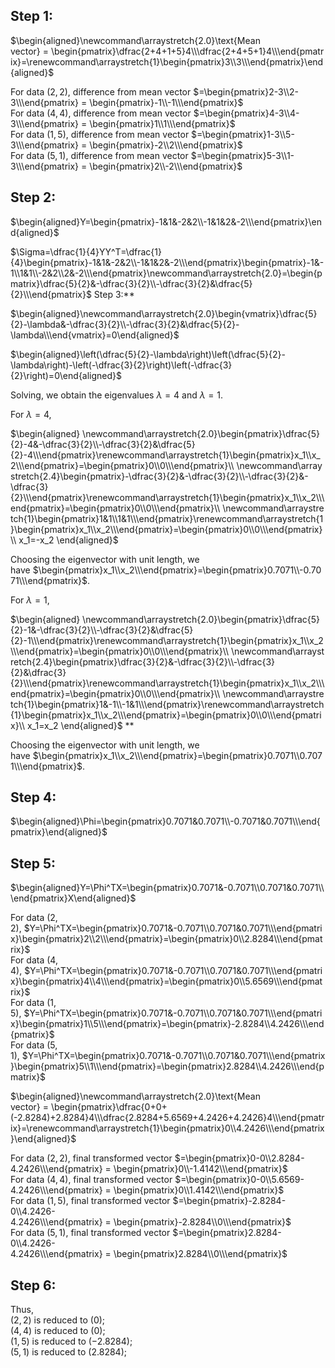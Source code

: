 ## **Step 1:**

$\begin{aligned}\newcommand\arraystretch{2.0}\text{Mean vector} = \begin{pmatrix}\dfrac{2+4+1+5}4\\\dfrac{2+4+5+1}4\\\end{pmatrix}=\renewcommand\arraystretch{1}\begin{pmatrix}3\\3\\\end{pmatrix}\end{aligned}$

For data $(2,2)$, difference from mean vector $=\begin{pmatrix}2-3\\2-3\\\end{pmatrix} = \begin{pmatrix}-1\\-1\\\end{pmatrix}$  
For data $(4,4)$, difference from mean vector $=\begin{pmatrix}4-3\\4-3\\\end{pmatrix} = \begin{pmatrix}1\\1\\\end{pmatrix}$  
For data $(1,5)$, difference from mean vector $=\begin{pmatrix}1-3\\5-3\\\end{pmatrix} = \begin{pmatrix}-2\\2\\\end{pmatrix}$  
For data $(5,1)$, difference from mean vector $=\begin{pmatrix}5-3\\1-3\\\end{pmatrix} = \begin{pmatrix}2\\-2\\\end{pmatrix}$

## **Step 2:**

$\begin{aligned}Y=\begin{pmatrix}-1&1&-2&2\\-1&1&2&-2\\\end{pmatrix}\end{aligned}$

$\Sigma=\dfrac{1}{4}YY^T=\dfrac{1}{4}\begin{pmatrix}-1&1&-2&2\\-1&1&2&-2\\\end{pmatrix}\begin{pmatrix}-1&-1\\1&1\\-2&2\\2&-2\\\end{pmatrix}\newcommand\arraystretch{2.0}=\begin{pmatrix}\dfrac{5}{2}&-\dfrac{3}{2}\\-\dfrac{3}{2}&\dfrac{5}{2}\\\end{pmatrix}$
Step 3:**

$\begin{aligned}\newcommand\arraystretch{2.0}\begin{vmatrix}\dfrac{5}{2}-\lambda&-\dfrac{3}{2}\\-\dfrac{3}{2}&\dfrac{5}{2}-\lambda\\\end{vmatrix}=0\end{aligned}$

$\begin{aligned}\left(\dfrac{5}{2}-\lambda\right)\left(\dfrac{5}{2}-\lambda\right)-\left(-\dfrac{3}{2}\right)\left(-\dfrac{3}{2}\right)=0\end{aligned}$

Solving, we obtain the eigenvalues $\lambda = 4$ and $\lambda = 1$.

For $\lambda = 4$,

$\begin{aligned} \newcommand\arraystretch{2.0}\begin{pmatrix}\dfrac{5}{2}-4&-\dfrac{3}{2}\\-\dfrac{3}{2}&\dfrac{5}{2}-4\\\end{pmatrix}\renewcommand\arraystretch{1}\begin{pmatrix}x_1\\x_2\\\end{pmatrix}=\begin{pmatrix}0\\0\\\end{pmatrix}\\ \newcommand\arraystretch{2.4}\begin{pmatrix}-\dfrac{3}{2}&-\dfrac{3}{2}\\-\dfrac{3}{2}&-\dfrac{3}{2}\\\end{pmatrix}\renewcommand\arraystretch{1}\begin{pmatrix}x_1\\x_2\\\end{pmatrix}=\begin{pmatrix}0\\0\\\end{pmatrix}\\ \newcommand\arraystretch{1}\begin{pmatrix}1&1\\1&1\\\end{pmatrix}\renewcommand\arraystretch{1}\begin{pmatrix}x_1\\x_2\\\end{pmatrix}=\begin{pmatrix}0\\0\\\end{pmatrix}\\ x_1=-x_2 \end{aligned}$

Choosing the eigenvector with unit length, we have $\begin{pmatrix}x_1\\x_2\\\end{pmatrix}=\begin{pmatrix}0.7071\\-0.7071\\\end{pmatrix}$.

For $\lambda = 1$,

$\begin{aligned} \newcommand\arraystretch{2.0}\begin{pmatrix}\dfrac{5}{2}-1&-\dfrac{3}{2}\\-\dfrac{3}{2}&\dfrac{5}{2}-1\\\end{pmatrix}\renewcommand\arraystretch{1}\begin{pmatrix}x_1\\x_2\\\end{pmatrix}=\begin{pmatrix}0\\0\\\end{pmatrix}\\ \newcommand\arraystretch{2.4}\begin{pmatrix}\dfrac{3}{2}&-\dfrac{3}{2}\\-\dfrac{3}{2}&\dfrac{3}{2}\\\end{pmatrix}\renewcommand\arraystretch{1}\begin{pmatrix}x_1\\x_2\\\end{pmatrix}=\begin{pmatrix}0\\0\\\end{pmatrix}\\ \newcommand\arraystretch{1}\begin{pmatrix}1&-1\\-1&1\\\end{pmatrix}\renewcommand\arraystretch{1}\begin{pmatrix}x_1\\x_2\\\end{pmatrix}=\begin{pmatrix}0\\0\\\end{pmatrix}\\ x_1=x_2 \end{aligned}$
**

Choosing the eigenvector with unit length, we have $\begin{pmatrix}x_1\\x_2\\\end{pmatrix}=\begin{pmatrix}0.7071\\0.7071\\\end{pmatrix}$.

## **Step 4:**

$\begin{aligned}\Phi=\begin{pmatrix}0.7071&0.7071\\-0.7071&0.7071\\\end{pmatrix}\end{aligned}$

## **Step 5:**

$\begin{aligned}Y=\Phi^TX=\begin{pmatrix}0.7071&-0.7071\\0.7071&0.7071\\\end{pmatrix}X\end{aligned}$

For data $(2,2)$, $Y=\Phi^TX=\begin{pmatrix}0.7071&-0.7071\\0.7071&0.7071\\\end{pmatrix}\begin{pmatrix}2\\2\\\end{pmatrix}=\begin{pmatrix}0\\2.8284\\\end{pmatrix}$  
For data $(4,4)$, $Y=\Phi^TX=\begin{pmatrix}0.7071&-0.7071\\0.7071&0.7071\\\end{pmatrix}\begin{pmatrix}4\\4\\\end{pmatrix}=\begin{pmatrix}0\\5.6569\\\end{pmatrix}$  
For data $(1,5)$, $Y=\Phi^TX=\begin{pmatrix}0.7071&-0.7071\\0.7071&0.7071\\\end{pmatrix}\begin{pmatrix}1\\5\\\end{pmatrix}=\begin{pmatrix}-2.8284\\4.2426\\\end{pmatrix}$  
For data $(5,1)$, $Y=\Phi^TX=\begin{pmatrix}0.7071&-0.7071\\0.7071&0.7071\\\end{pmatrix}\begin{pmatrix}5\\1\\\end{pmatrix}=\begin{pmatrix}2.8284\\4.2426\\\end{pmatrix}$

$\begin{aligned}\newcommand\arraystretch{2.0}\text{Mean vector} = \begin{pmatrix}\dfrac{0+0+(-2.8284)+2.8284}4\\\dfrac{2.8284+5.6569+4.2426+4.2426}4\\\end{pmatrix}=\renewcommand\arraystretch{1}\begin{pmatrix}0\\4.2426\\\end{pmatrix}\end{aligned}$

For data $(2,2)$, final transformed vector $=\begin{pmatrix}0-0\\2.8284-4.2426\\\end{pmatrix} = \begin{pmatrix}0\\-1.4142\\\end{pmatrix}$  
For data $(4,4)$, final transformed vector $=\begin{pmatrix}0-0\\5.6569-4.2426\\\end{pmatrix} = \begin{pmatrix}0\\1.4142\\\end{pmatrix}$  
For data $(1,5)$, final transformed vector $=\begin{pmatrix}-2.8284-0\\4.2426-4.2426\\\end{pmatrix} = \begin{pmatrix}-2.8284\\0\\\end{pmatrix}$  
For data $(5,1)$, final transformed vector $=\begin{pmatrix}2.8284-0\\4.2426-4.2426\\\end{pmatrix} = \begin{pmatrix}2.8284\\0\\\end{pmatrix}$

## **Step 6:**

Thus,  
$(2,2)$ is reduced to $(0)$;  
$(4,4)$ is reduced to $(0)$;  
$(1,5)$ is reduced to $(-2.8284)$;  
$(5,1)$ is reduced to $(2.8284)$;